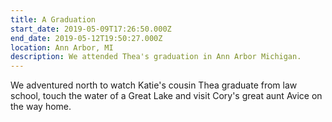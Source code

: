 ```yaml
---
title: A Graduation
start_date: 2019-05-09T17:26:50.000Z
end_date: 2019-05-12T19:50:27.000Z
location: Ann Arbor, MI
description: We attended Thea's graduation in Ann Arbor Michigan.
---
```


We adventured north to watch Katie's cousin Thea graduate from law school, touch the water of a Great Lake and visit Cory's great aunt Avice on the way home.
